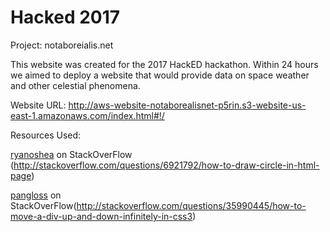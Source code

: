 # Hacked 2017
Project: notaboreialis.net

This website was created for the 2017 HackED hackathon.  Within 24 hours we 
aimed to deploy a website that would provide data on space weather and other 
celestial phenomena.

Website URL: http://aws-website-notaborealisnet-p5rin.s3-website-us-east-1.amazonaws.com/index.html#!/

Resources Used:

[ryanoshea](http://stackoverflow.com/users/859085/ryanoshea)
on StackOverFlow (http://stackoverflow.com/questions/6921792/how-to-draw-circle-in-html-page)

[pangloss](http://stackoverflow.com/users/483779/pangloss)
on StackOverFlow(http://stackoverflow.com/questions/35990445/how-to-move-a-div-up-and-down-infinitely-in-css3)
